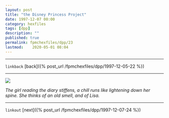 ```yaml
---
layout: post
title: "the Disney Princess Project"
date: 1997-12-07 00:00
category: hexfiles
tags: [dpp]
description: ""
published: true
permalink: fpmchexfiles/dpp/23
lastmod:	2020-05-01 08:04
---
```


*****
`linkback`
[back]({% post_url /fpmchexfiles/dpp/1997-12-05-22 %})

*****


<img src="{{ site.url }}/assets/img/dpp-23.jpg" maxwidth="1000" />

<i>The girl reading the diary stiffens, a chill runs like lightening down her spine. She thinks of an old smell, and of Lisa.</i>

*****

`linkout`
[next]({% post_url /fpmchexfiles/dpp/1997-12-07-24 %})



